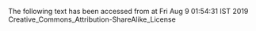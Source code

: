 The following text has been accessed from at Fri Aug 9 01:54:31 IST 2019
Creative_Commons_Attribution-ShareAlike_License
